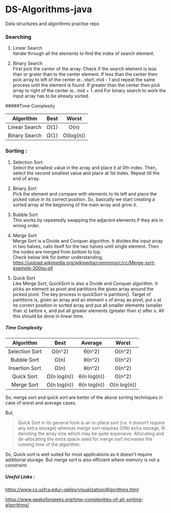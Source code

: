 # DS-Algorithms-java
Data structures and algorithms practise repo

### Searching 

1. Linear Search  
Iterate through all the elements to find the index of search element.

2. Binary Search  
First pick the center of the array. Check if the search element is less than or grater than to the
center element. If less than the center then pick array to left of the center ie.. start..mid - 1 and repeat the same process
until the element is found. If greater than the center then pick array to right of the center ie.. mid + 1..end 
For binary search to work the input array has to be already sorted.   

#####Time Complexity


|    Algorithm    |   Best      |    Worst   |
|:---------------:|:-----------:|:----------:|
| Linear Search   | Ω(1)        | O(n)       |
| Binary Search   | Ω(1)        | O(log(n))  |


### Sorting : 

1. Selection Sort  
Select the smallest value in the array and place it at 0th index. Then, select the second smallest 
value and place at 1st index. Repeat till the end of array.  
        
2. Binary Sort  
Pick the element and compare with elements to its left and place the picked value in its correct position.
So, basically we start creating a sorted array at the beginning of the main array and grow it.

3. Bubble Sort   
This works by repeatedly swapping the adjacent elements if they are in wrong order.

4. Merge Sort  
Merge Sort is a Divide and Conquer algorithm. It divides the input array in two halves, calls itself for the two halves 
until single element. Then the nodes are merged from bottom to top.   
Check below link for better understanding,  
https://upload.wikimedia.org/wikipedia/commons/c/cc/Merge-sort-example-300px.gif

5. Quick Sort  
Like Merge Sort, QuickSort is also a Divide and Conquer algorithm. It picks an element as pivot and partitions the given
array around the picked pivot. The key process in quickSort is partition(). Target of partitions is, given an array and an element x of array as pivot,
put x at its correct position in sorted array and put all smaller elements (smaller than x) before x,
and put all greater elements (greater than x) after x. All this should be done in linear time.

##### Time Complexity


|    Algorithm    |   Best      |  Average    |  Worst      |
|:---------------:|:-----------:|:-----------:|:------------:|
| Selection Sort  | Ω(n^2)      | θ(n^2) 	  | O(n^2)      |
| Bubble Sort     | Ω(n)        | θ(n^2) 	  | O(n^2)      |
| Insertion Sort  | Ω(n)        | θ(n^2) 	  | O(n^2)      |
| Quick Sort      | Ω(n log(n)) | θ(n log(n)) |	O(n^2)      |
| Merge Sort      | Ω(n log(n)) | θ(n log(n)) | O(n log(n)) |

So, merge sort and quick sort are better of the above sorting techniques in case of worst and average cases.

But,

 > Quick Sort in its general form is an in-place sort (i.e. it doesn’t require any extra storage) whereas merge sort
 > requires O(N) extra storage, N denoting the array size which may be quite expensive.
 > Allocating and de-allocating the extra space used for merge sort increases the running time of the algorithm.
 
So, Quick sort is well suited for most applications as it doesn't require additional storage.
But merge sort is also efficient where memory is not a constraint. 
 
  
   
##### Useful Links :

https://www.cs.usfca.edu/~galles/visualization/Algorithms.html  

https://www.geeksforgeeks.org/time-complexities-of-all-sorting-algorithms/  
